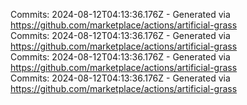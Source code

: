 Commits: 2024-08-12T04:13:36.176Z - Generated via https://github.com/marketplace/actions/artificial-grass
<br>
Commits: 2024-08-12T04:13:36.176Z - Generated via https://github.com/marketplace/actions/artificial-grass
<br>
Commits: 2024-08-12T04:13:36.176Z - Generated via https://github.com/marketplace/actions/artificial-grass
<br>
Commits: 2024-08-12T04:13:36.176Z - Generated via https://github.com/marketplace/actions/artificial-grass
<br>
